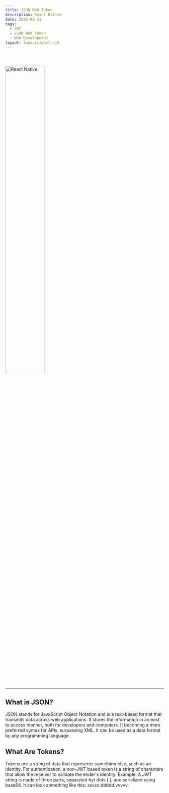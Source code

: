```yaml
---
title: JSON Web Token
description: React Native
date: 2022-08-21
tags:
  - JWT
  - JSON Web Token
  - Web Development
layout: layouts/post.njk
---
```


<img src="https://camo.githubusercontent.com/2d1bdeb0c9b88c2d58ddd74aa18c790b323c9cdbf98473d5673e0caf32ff8a6b/68747470733a2f2f6f63746f626572636d732e636f6d2f73746f726167652f6170702f75706c6f6164732f7075626c69632f3538622f3861362f3062352f353862386136306235303133333733373937383530312e706e67" alt="React Native" style="display: grid; margin-top: 10%; margin-bottom: 5%; width: 50%">

---

## What is JSON?

JSON stands for JavaScript Object Notation and is a text-based format that transmits data across web applications. It stores the information in an east to access manner, both for developers and computers. It becoming a more preferred syntax for APIs, surpassing XML. It can be used as a data format by any programming language.

## What Are Tokens?

Tokens are a string of data that represents something else, such as an identity. For authentication, a non-JWT based token is a string of characters that allow the receiver to validate the ender's identity. 
Example: A JWT string is made of three parts, separated byt dots (.), and serialized using base64. It can look something like this: xxxxx.ddddd.vvvvv.